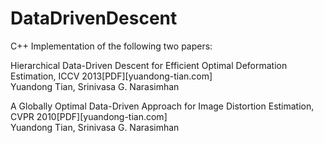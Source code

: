 DataDrivenDescent
=================

C++ Implementation of the following two papers:

Hierarchical Data-Driven Descent for Efficient Optimal Deformation Estimation, ICCV 2013[PDF][yuandong-tian.com]  
Yuandong Tian, Srinivasa G. Narasimhan

A Globally Optimal Data-Driven Approach for Image Distortion Estimation, CVPR 2010[PDF][yuandong-tian.com]   
Yuandong Tian, Srinivasa G. Narasimhan
